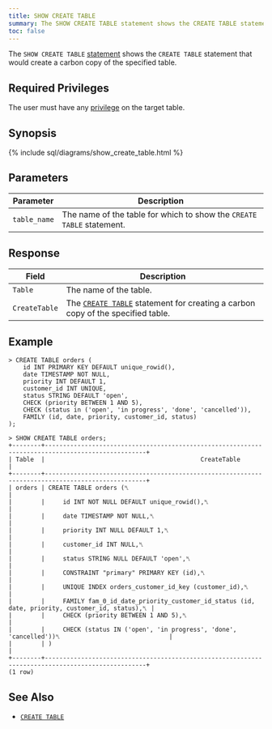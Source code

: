 ```yaml
---
title: SHOW CREATE TABLE
summary: The SHOW CREATE TABLE statement shows the CREATE TABLE statement that would create a carbon copy of the specified table. 
toc: false
---
```


The `SHOW CREATE TABLE` [statement](sql-statements.html) shows the `CREATE TABLE` statement that would create a carbon copy of the specified table.

<div id="toc"></div>

## Required Privileges

The user must have any [privilege](privileges.html) on the target table.

## Synopsis

{% include sql/diagrams/show_create_table.html %}

## Parameters

Parameter | Description
----------|------------
`table_name` | The name of the table for which to show the `CREATE TABLE` statement.

## Response

Field | Description
------|------------
`Table` | The name of the table.
`CreateTable` | The [`CREATE TABLE`](create-table.html) statement for creating a carbon copy of the specified table. 

## Example

~~~ shell
> CREATE TABLE orders (
    id INT PRIMARY KEY DEFAULT unique_rowid(),
    date TIMESTAMP NOT NULL,
    priority INT DEFAULT 1,
    customer_id INT UNIQUE,
    status STRING DEFAULT 'open',
    CHECK (priority BETWEEN 1 AND 5),
    CHECK (status in ('open', 'in progress', 'done', 'cancelled')),
    FAMILY (id, date, priority, customer_id, status)
);

> SHOW CREATE TABLE orders;
+--------+--------------------------------------------------------------------------------------------------+
| Table  |                                           CreateTable                                            |
+--------+--------------------------------------------------------------------------------------------------+
| orders | CREATE TABLE orders (␤                                                                           |
|        |     id INT NOT NULL DEFAULT unique_rowid(),␤                                                     |
|        |     date TIMESTAMP NOT NULL,␤                                                                    |
|        |     priority INT NULL DEFAULT 1,␤                                                                |
|        |     customer_id INT NULL,␤                                                                       |
|        |     status STRING NULL DEFAULT 'open',␤                                                          |
|        |     CONSTRAINT "primary" PRIMARY KEY (id),␤                                                      |
|        |     UNIQUE INDEX orders_customer_id_key (customer_id),␤                                          |
|        |     FAMILY fam_0_id_date_priority_customer_id_status (id, date, priority, customer_id, status),␤ |
|        |     CHECK (priority BETWEEN 1 AND 5),␤                                                           |
|        |     CHECK (status IN ('open', 'in progress', 'done', 'cancelled'))␤                              |
|        | )                                                                                                |
+--------+--------------------------------------------------------------------------------------------------+
(1 row)
~~~

## See Also

- [`CREATE TABLE`](create-table.html)
